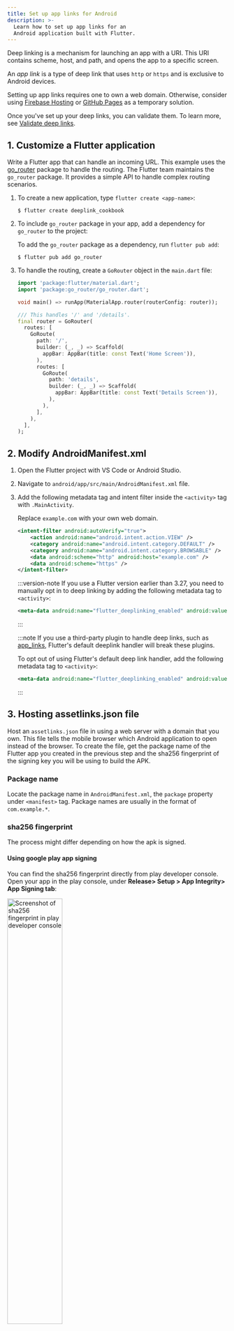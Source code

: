 ```yaml
---
title: Set up app links for Android
description: >-
  Learn how to set up app links for an
  Android application built with Flutter.
---
```


Deep linking is a mechanism for launching an app with a URI.
This URI contains scheme, host, and path,
and opens the app to a specific screen.

An _app link_ is a type of deep link that uses
`http` or `https` and is exclusive to Android devices.

Setting up app links requires one to own a web domain.
Otherwise, consider using [Firebase Hosting][]
or [GitHub Pages][] as a temporary solution.

Once you've set up your deep links, you can validate them.
To learn more, see [Validate deep links][].

## 1. Customize a Flutter application

Write a Flutter app that can handle an incoming URL.
This example uses the [go_router][] package to handle the routing.
The Flutter team maintains the `go_router` package.
It provides a simple API to handle complex routing scenarios.

 1. To create a new application, type `flutter create <app-name>`:

    ```console
    $ flutter create deeplink_cookbook
    ```

 2. To include `go_router` package in your app,
    add a dependency for `go_router` to the project:

    To add the `go_router` package as a dependency,
    run `flutter pub add`:

    ```console
    $ flutter pub add go_router
    ```

 3. To handle the routing,
    create a `GoRouter` object in the `main.dart` file:

    ```dart title="main.dart"
    import 'package:flutter/material.dart';
    import 'package:go_router/go_router.dart';
    
    void main() => runApp(MaterialApp.router(routerConfig: router));
    
    /// This handles '/' and '/details'.
    final router = GoRouter(
      routes: [
        GoRoute(
          path: '/',
          builder: (_, _) => Scaffold(
            appBar: AppBar(title: const Text('Home Screen')),
          ),
          routes: [
            GoRoute(
              path: 'details',
              builder: (_, _) => Scaffold(
                appBar: AppBar(title: const Text('Details Screen')),
              ),
            ),
          ],
        ),
      ],
    );
    ```

## 2. Modify AndroidManifest.xml

 1. Open the Flutter project with VS Code or Android Studio. 
 2. Navigate to `android/app/src/main/AndroidManifest.xml` file.
 3. Add the following metadata tag and intent filter inside the
   `<activity>` tag with `.MainActivity`.

    Replace `example.com` with your own web domain.

    ```xml
    <intent-filter android:autoVerify="true">
        <action android:name="android.intent.action.VIEW" />
        <category android:name="android.intent.category.DEFAULT" />
        <category android:name="android.intent.category.BROWSABLE" />
        <data android:scheme="http" android:host="example.com" />
        <data android:scheme="https" />
    </intent-filter>
    ```

    :::version-note
    If you use a Flutter version earlier than 3.27,
    you need to manually opt in to deep linking by
    adding the following metadata tag to `<activity>`:

    ```xml
    <meta-data android:name="flutter_deeplinking_enabled" android:value="true" />
    ```
    :::

    :::note
    If you use a third-party plugin to handle deep links,
    such as [app_links][],
    Flutter's default deeplink handler will
    break these plugins.

    To opt out of using Flutter's default deep link handler,
    add the following metadata tag to `<activity>`:

    ```xml
    <meta-data android:name="flutter_deeplinking_enabled" android:value="false" />
    ```
    :::

## 3. Hosting assetlinks.json file

Host an `assetlinks.json` file in using a web server
with a domain that you own. This file tells the
mobile browser which Android application to open instead
of the browser. To create the file,
get the package name of the Flutter app you created in
the previous step and the sha256 fingerprint of the
signing key you will be using to build the APK.

### Package name

Locate the package name in `AndroidManifest.xml`,
the `package` property under `<manifest>` tag.
Package names are usually in the format of `com.example.*`.

### sha256 fingerprint

The process might differ depending on how the apk is signed.

#### Using google play app signing

You can find the sha256 fingerprint directly from play
developer console. Open your app in the play console,
under **Release> Setup > App Integrity> App Signing tab**:

<img src="/assets/images/docs/cookbook/set-up-app-links-pdc-signing-key.png" alt="Screenshot of sha256 fingerprint in play developer console" width="50%" />

#### Using local keystore

If you are storing the key locally,
you can generate sha256 using the following command:

```console
keytool -list -v -keystore <path-to-keystore>
```

### assetlinks.json

The hosted file should look similar to this:

```json
[{
  "relation": ["delegate_permission/common.handle_all_urls"],
  "target": {
    "namespace": "android_app",
    "package_name": "com.example.deeplink_cookbook",
    "sha256_cert_fingerprints":
    ["FF:2A:CF:7B:DD:CC:F1:03:3E:E8:B2:27:7C:A2:E3:3C:DE:13:DB:AC:8E:EB:3A:B9:72:A1:0E:26:8A:F5:EC:AF"]
  }
}]
```

 1. Set the `package_name` value to your Android application ID.

 2. Set sha256_cert_fingerprints to the value you got
    from the previous step.

 3.  Host the file at a URL that resembles the following:
    `<webdomain>/.well-known/assetlinks.json`

 4. Verify that your browser can access this file.

:::note
If you have multiple flavors, you can have many sha256_cert_fingerprint 
values in the sha256_cert_fingerprints field. 
Just add it to the sha256_cert_fingerprints list
:::

## Testing

You can use a real device or the Emulator to test an app link,
but first make sure you have executed `flutter run` at least once on
the devices. This ensures that the Flutter application is installed.

<img src="/assets/images/docs/cookbook/set-up-app-links-emulator-installed.png" alt="Emulator screenshot" width="50%" />

To test **only** the app setup, use the adb command:

```console
adb shell 'am start -a android.intent.action.VIEW \
    -c android.intent.category.BROWSABLE \
    -d "http://<web-domain>/details"' \
    <package name>
```

:::note
This doesn't test whether the web files are
hosted correctly,
the command launches the app even
if web files are not presented.
:::

To test **both** web and app setup, you must click a link
directly through web browser or another app.
One way is to create a Google Doc, add the link, and tap on it.

If everything is set up correctly, the Flutter application
launches and displays the details screen:

<img src="/assets/images/docs/cookbook/set-up-app-links-emulator-deeplinked.png" alt="Deeplinked Emulator screenshot" width="50%" />

## Appendix

Source code: [deeplink_cookbook][]

[deeplink_cookbook]: {{site.github}}/flutter/codelabs/tree/main/deeplink_cookbook
[Firebase Hosting]: {{site.firebase}}/docs/hosting
[go_router]: {{site.pub}}/packages/go_router
[GitHub Pages]: https://pages.github.com
[app_links]: {{site.pub}}/packages/app_links
[Signing the app]: /deployment/android#signing-the-app
[Validate deep links]: /tools/devtools/deep-links
